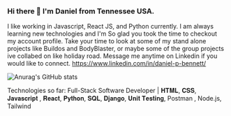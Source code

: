 ### Hi there 👋 I'm Daniel from Tennessee USA.

I like working in Javascript, React JS, and Python currently. I am always learning new technologies and I'm So glad you took the time to checkout my account profile. Take your time to look at some of my stand alone projects like Buildos and BodyBlaster, or maybe some of the group projects ive collabed on like holiday road. Message me anytime on Linkedin if you would like to connect. https://www.linkedin.com/in/daniel-p-bennett/

![Anurag's GitHub stats](https://github-readme-stats.vercel.app/api?username=Daniel-Bennett777&show_icons=true&theme=transparent)

Technologies so far: Full-Stack Software Developer | 𝐇𝐓𝐌𝐋, 𝐂𝐒𝐒, 𝐉𝐚𝐯𝐚𝐬𝐜𝐫𝐢𝐩𝐭 , 𝐑𝐞𝐚𝐜𝐭, 𝐏𝐲𝐭𝐡𝐨𝐧, 𝐒𝐐𝐋, 𝐃𝐣𝐚𝐧𝐠𝐨, 𝐔𝐧𝐢𝐭 𝐓𝐞𝐬𝐭𝐢𝐧𝐠,
Postman , Node.js, Tailwind 
